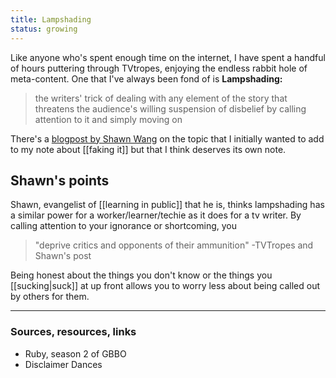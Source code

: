 ```yaml
---
title: Lampshading
status: growing
---
```


Like anyone who's spent enough time on the internet, I have spent a handful of hours puttering through TVtropes, enjoying the endless rabbit hole of meta-content. One that I've always been fond of is **Lampshading:**

> the writers' trick of dealing with any element of the story that threatens the audience's willing suspension of disbelief by calling attention to it and simply moving on

There's a [blogpost by Shawn Wang](https://www.swyx.io/lampshading/) on the topic that I initially wanted to add to my note about [[faking it]] but that I think deserves its own note.

## Shawn's points

Shawn, evangelist of [[learning in public]] that he is, thinks lampshading has a similar power for a worker/learner/techie as it does for a tv writer. By calling attention to your ignorance or shortcoming, you

> "deprive critics and opponents of their ammunition" -TVTropes and Shawn's post

Being honest about the things you don't know or the things you [[sucking|suck]] at up front allows you to worry less about being called out by others for them.


---
### Sources, resources, links

- Ruby, season 2 of GBBO
- Disclaimer Dances
